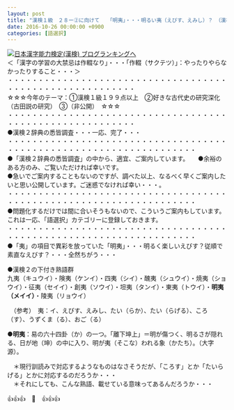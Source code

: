 ```yaml
---
layout: post
title: "漢検１級　２８ー②に向けて　　「明夷」・・・明るい夷（えびす、えみし）？　（漢検２準拠）"
date: 2016-10-26 00:00:00 +0900
categories: [語選択]
---
```


[![](/syuusyuu9701/assets/images/漢検１級-２８ー②に向けて-「明夷」・・・明るい夷（えびす、えみし）？-（漢検２準拠）-br_c_3028_1.gif)](http://blog.with2.net/link.php?1659096:3028 "日本漢字能力検定(漢検) ブログランキングへ")[日本漢字能力検定(漢検) ブログランキングへ](http://blog.with2.net/link.php?1659096:3028)  
＜「漢字の学習の大禁忌は作輟なり」・・・「作輟（サクテツ）」：やったりやらなかったりすること・・・＞  
・・・・・・・・・・・・・・・・・・・・・・・・・・・・・・・・・・・・・・・・・・・・・・・・・・・・・・・・・  
☆☆☆今年のテーマ：①漢検１級１９９点以上　②好きな古代史の研究深化（古田説の研究）　③（非公開）　☆☆☆　　  
・・・・・・・・・・・・・・・・・・・・・・・・・・・・・・・・・・・・・・・・・・・・・・・・・・・・・・・・・  
●漢検２辞典の悉皆調査・・・一応、完了・・・  
・・・・・・・・・・・・・・・・・・・・・・・・・・・・・・・・・・・・・・・・・・・・・・・・・・・・・・・・・・・・・・・・・・・  
●「漢検２辞典の悉皆調査」の中から、適宜、ご案内しています。　　●余裕のある方のみ、ご覧いただければ幸いです。  
●急いでご案内することもないのですが、調べた以上、なるべく早くご案内したいと思い公開しています。ご迷惑でなければ幸い・・・。  
・・・・・・・・・・・・・・・・・・・・・・・・・・・・・・・・・・・・・・・・・・・・・・・・・・・・・・・・・・・・・・・・・・・  
●問題化するだけでは間に合いそうもないので、こういうご案内もしています。これは一応、「語選択」カテゴリーに登録しておきます。  
・・・・・・・・・・・・・・・・・・・・・・・・・・・・・・・・・・・・・・・・・・・・・・・・・・・・・・・・・・・・・・・・・・・  
●「夷」の項目で異彩を放っていた「明夷」・・・明るく楽しいえびす？従順で素直なえびす？・・・全然ちがう・・・  
  
●漢検２の下付き熟語群  
九夷（キュウイ）・険夷（ケンイ）・四夷（シイ）・醜夷（シュウイ）・焼夷（ショウイ）・征夷（セイイ）・創夷（ソウイ）・坦夷（タンイ）・東夷（トウイ）・**明夷（メイイ）**・陵夷（リョウイ）  
  
　（参考）　夷：イ、えびす、えみし、たい（らか）、たい（らげる）、ころ（す）、うずくま（る）、おご（る）  
  
  
●**明夷**：易の六十四卦（か）の一つ。「離下坤上」＝明が傷つく、明るさが隠れる、日が地（坤）の中に入り、明が夷（そこな）われる象（かたち）。（大字源）。  
  
　＊現行訓読みで対応するようなものはなさそうだが、「ころす」とか「たいらげる」とかに対応するのだろうか・・・  
　＊それにしても、こんな熟語、載せている意味ってあるんだろうか・・・  
  
👍👍👍　🐒　👍👍👍